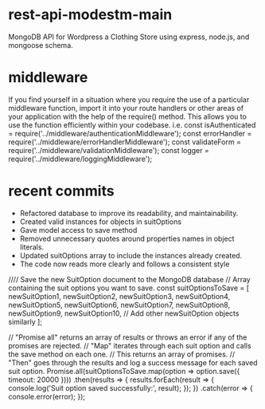 # rest-api-modestm-main
 MongoDB API for Wordpress a Clothing Store using express, node.js, and mongoose schema. 
 
# middleware 

If you find yourself in a situation where you require the use of a particular middleware function, import it into your route handlers or other areas of your application with the help of the require() method. 
This allows you to use the function efficiently within your codebase.
i.e.
const isAuthenticated = require('../middleware/authenticationMiddleware');
const errorHandler = require('../middleware/errorHandlerMiddleware');
const validateForm = require('../middleware/validationMiddleware');
const logger = require('../middleware/loggingMiddleware');

# recent commits 

* Refactored database to improve its readability, and maintainability.  
* Created valid instances for objects in suitOptions 
* Gave model access to save method
* Removed unnecessary quotes around properties names in object literals. 
* Updated suitOptions array to include the instances already created.
* The code now reads more clearly and follows a consistent style



//// Save the new SuitOption document to the MongoDB database
// Array containing the suit options you want to save.
const suitOptionsToSave = [
  newSuitOption1,
  newSuitOption2,
  newSuitOption3,
  newSuitOption4,
  newSuitOption5,
  newSuitOption6,
  newSuitOption7,
  newSuitOption8,
  newSuitOption9,
  newSuitOption10,
  // Add other newSuitOption objects similarly
];

  
// "Promise all" returns an array of results or throws an error if any of the promises are rejected.
// "Map" iterates through each suit option and calls the save method on each one. 
// This returns an array of promises.
// "Then" goes through the results and log a success message for each saved suit option.
  Promise.all(suitOptionsToSave.map(option => option.save({ timeout: 20000 })))
    .then(results => {
      results.forEach(result => {
        console.log('Suit option saved successfully:', result);
      });
    })
    .catch(error => {
      console.error(error);
    });